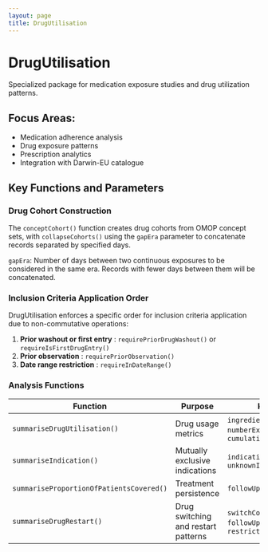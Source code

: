 ```yaml
---
layout: page
title: DrugUtilisation
---
```


# DrugUtilisation

Specialized package for medication exposure studies and drug utilization patterns.

## Focus Areas:

- Medication adherence analysis
- Drug exposure patterns
- Prescription analytics
- Integration with Darwin-EU catalogue

## Key Functions and Parameters

### Drug Cohort Construction

The `conceptCohort()` function creates drug cohorts from OMOP concept sets, with `collapseCohorts()` using the `gapEra` parameter to concatenate records separated by specified days.

`gapEra`: Number of days between two continuous exposures to be considered in the same era. Records with fewer days between them will be concatenated.

### Inclusion Criteria Application Order

DrugUtilisation enforces a specific order for inclusion criteria application due to non-commutative operations:

1.  **Prior washout or first entry** : `requirePriorDrugWashout()` or `requireIsFirstDrugEntry()`
2.  **Prior observation** : `requirePriorObservation()`
3.  **Date range restriction** : `requireInDateRange()`

### Analysis Functions

| Function | Purpose | Key Parameters |
| --- | --- | --- |
| `summariseDrugUtilisation()`| Drug usage metrics| `ingredientConceptId`, `gapEra`, `numberExposures`, `daysExposed`, `cumulativeQuantity` |
| `summariseIndication()`| Mutually exclusive indications| `indicationWindow`, `unknownIndicationTable` |
| `summariseProportionOfPatientsCovered()`| Treatment persistence| `followUpDays` |
| `summariseDrugRestart()`| Drug switching and restart patterns| `switchCohortTable`, `followUpDays`, `restrictToFirstDiscontinuation` |
